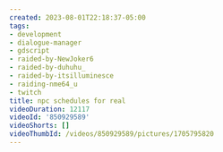 ```yaml
---
created: 2023-08-01T22:18:37-05:00
tags:
- development
- dialogue-manager
- gdscript
- raided-by-NewJoker6
- raided-by-duhuhu_
- raided-by-itsilluminesce
- raiding-nme64_u
- twitch
title: npc schedules for real
videoDuration: 12117
videoId: '850929589'
videoShorts: []
videoThumbId: /videos/850929589/pictures/1705795820
---
```

